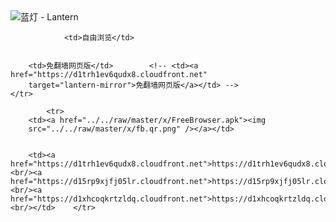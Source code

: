 

<img src="../../raw/master/x/8e0a2b81.c82003be.LanternYellow2.png" alt="蓝灯 - Lantern"/>
<table>
    <tr>
                
                <td>自由浏览</td>
        
        
        <td>免翻墙网页版</td>        <!-- <td><a href="https://d1trh1ev6qudx8.cloudfront.net"
        target="lantern-mirror">免翻墙网页版</a></td> -->
    </tr>
    
            <tr>
        <td><a href="../../raw/master/x/FreeBrowser.apk"><img
        src="../../raw/master/x/fb.qr.png" /></a></td>

        
        <td><a href="https://d1trh1ev6qudx8.cloudfront.net">https://d1trh1ev6qudx8.cloudfront.net</a><br/><a href="https://d15rp9xjfj05lr.cloudfront.net">https://d15rp9xjfj05lr.cloudfront.net</a><br/><a href="https://d1xhcoqkrtzldq.cloudfront.net">https://d1xhcoqkrtzldq.cloudfront.net</a><br/></td>    </tr>
</table>
